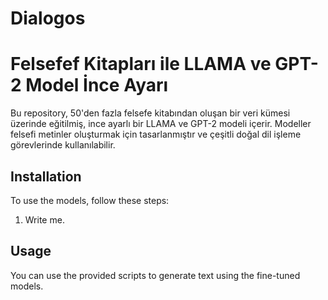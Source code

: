 # Dialogos
# Felsefef Kitapları ile LLAMA ve GPT-2 Model İnce Ayarı

Bu repository, 50'den fazla felsefe kitabından oluşan bir veri kümesi üzerinde eğitilmiş, ince ayarlı bir LLAMA ve GPT-2 modeli içerir. Modeller felsefi metinler oluşturmak için tasarlanmıştır ve çeşitli doğal dil işleme görevlerinde kullanılabilir.

## Installation
To use the models, follow these steps:

1. Write me.
## Usage
You can use the provided scripts to generate text using the fine-tuned models.
